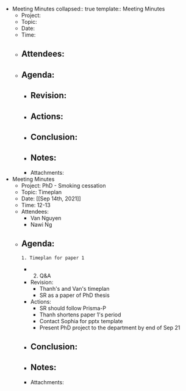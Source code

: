 - Meeting Minutes
  collapsed:: true
  template:: Meeting Minutes
	- Project:
	- Topic:
	- Date:
	- Time:
	- Attendees:
		-
	- Agenda:
		-
		- Revision:
			-
		- Actions:
			-
		- Conclusion:
			-
		- Notes:
			-
		- Attachments:
- Meeting Minutes
	- Project: PhD - Smoking cessation
	- Topic: Timeplan
	- Date: [[Sep 14th, 2021]]
	- Time: 12-13
	- Attendees:
		- Van Nguyen
		- Nawi Ng
	- Agenda:
		-
		  1. Timeplan for paper 1
		-
		  2. Q&A
		- Revision:
			- Thanh's and Van's timeplan
			- SR as a paper of PhD thesis
		- Actions:
			- SR should follow Prisma-P
			- Thanh shortens paper 1's period
			- Contact Sophia for pptx template
			- Present PhD project to the department by end of Sep 21
		- Conclusion:
			-
		- Notes:
			-
		- Attachments: